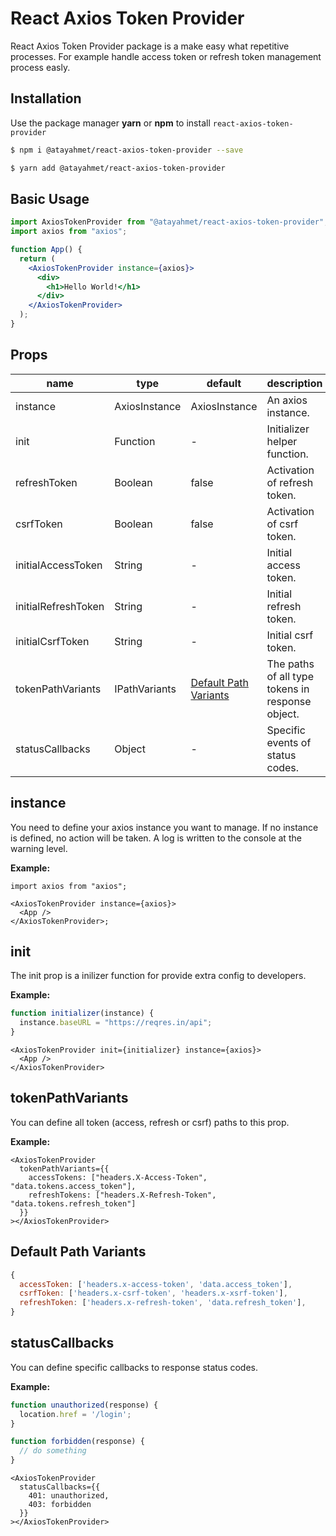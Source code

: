 # React Axios Token Provider

React Axios Token Provider package is a make easy what repetitive processes. For example handle access token or refresh token management process easly.

## Installation

Use the package manager **yarn** or **npm** to install `react-axios-token-provider`

```sh
$ npm i @atayahmet/react-axios-token-provider --save
```

```sh
$ yarn add @atayahmet/react-axios-token-provider
```

## Basic Usage

```jsx
import AxiosTokenProvider from "@atayahmet/react-axios-token-provider";
import axios from "axios";

function App() {
  return (
    <AxiosTokenProvider instance={axios}>
      <div>
        <h1>Hello World!</h1>
      </div>
    </AxiosTokenProvider>
  );
}
```

## Props

| name                | type          | default                                         | description                                      |
| ------------------- | ------------- | ----------------------------------------------- | ------------------------------------------------ |
| instance            | AxiosInstance | AxiosInstance                                   | An axios instance.                               |
| init                | Function      | -                                               | Initializer helper function.                     |
| refreshToken        | Boolean       | false                                           | Activation of refresh token.                     |
| csrfToken           | Boolean       | false                                           | Activation of csrf token.                        |
| initialAccessToken  | String        | -                                               | Initial access token.                            |
| initialRefreshToken | String        | -                                               | Initial refresh token.                           |
| initialCsrfToken    | String        | -                                               | Initial csrf token.                              |
| tokenPathVariants   | IPathVariants | [Default Path Variants](#default-path-variants) | The paths of all type tokens in response object. |
| statusCallbacks     | Object        | -                                               | Specific events of status codes.                 |

## instance

You need to define your axios instance you want to manage. If no instance is defined, no action will be taken. A log is written to the console at the warning level.

**Example:**

```tsx
import axios from "axios";

<AxiosTokenProvider instance={axios}>
  <App />
</AxiosTokenProvider>;
```

## init

The init prop is a inilizer function for provide extra config to developers.

**Example:**

```js
function initializer(instance) {
  instance.baseURL = "https://reqres.in/api";
}
```

```tsx
<AxiosTokenProvider init={initializer} instance={axios}>
  <App />
</AxiosTokenProvider>
```

## tokenPathVariants

You can define all token (access, refresh or csrf) paths to this prop.

**Example:**

```tsx
<AxiosTokenProvider
  tokenPathVariants={{
    accessTokens: ["headers.X-Access-Token", "data.tokens.access_token"],
    refreshTokens: ["headers.X-Refresh-Token", "data.tokens.refresh_token"]
  }}
></AxiosTokenProvider>
```

## Default Path Variants

```js
{
  accessToken: ['headers.x-access-token', 'data.access_token'],
  csrfToken: ['headers.x-csrf-token', 'headers.x-xsrf-token'],
  refreshToken: ['headers.x-refresh-token', 'data.refresh_token'],
}
```

## statusCallbacks

You can define specific callbacks to response status codes.

**Example:**

```js
function unauthorized(response) {
  location.href = '/login';
}

function forbidden(response) {
  // do something
}
```

```tsx
<AxiosTokenProvider
  statusCallbacks={{
    401: unauthorized,
    403: forbidden
  }}
></AxiosTokenProvider>
```

